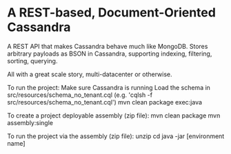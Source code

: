 A REST-based, Document-Oriented Cassandra
=========================================

A REST API that makes Cassandra behave much like MongoDB. Stores arbitrary payloads as
BSON in Cassandra, supporting indexing, filtering, sorting, querying.

All with a great scale story, multi-datacenter or otherwise.

To run the project:
	Make sure Cassandra is running
	Load the schema in src/resources/schema_no_tenant.cql (e.g. 'cqlsh -f src/resources/schema_no_tenant.cql')
	mvn clean package exec:java

To create a project deployable assembly (zip file):
	mvn clean package
	mvn assembly:single

To run the project via the assembly (zip file):
	unzip <assembly file created in above step>
	cd <artifact directory>
	java -jar <artifact jar file> [environment name]
